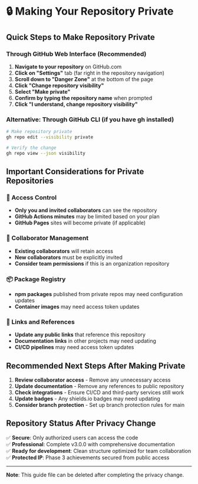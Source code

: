 # 🔒 Making Your Repository Private

## Quick Steps to Make Repository Private

### Through GitHub Web Interface (Recommended)

1. **Navigate to your repository** on GitHub.com
2. **Click on "Settings"** tab (far right in the repository navigation)
3. **Scroll down to "Danger Zone"** at the bottom of the page
4. **Click "Change repository visibility"**
5. **Select "Make private"**
6. **Confirm by typing the repository name** when prompted
7. **Click "I understand, change repository visibility"**

### Alternative: Through GitHub CLI (if you have gh installed)

```bash
# Make repository private
gh repo edit --visibility private

# Verify the change
gh repo view --json visibility
```

## Important Considerations for Private Repositories

### 🔐 Access Control
- **Only you and invited collaborators** can see the repository
- **GitHub Actions minutes** may be limited based on your plan
- **GitHub Pages** sites will become private (if applicable)

### 👥 Collaborator Management
- **Existing collaborators** will retain access
- **New collaborators** must be explicitly invited
- **Consider team permissions** if this is an organization repository

### 📦 Package Registry
- **npm packages** published from private repos may need configuration updates
- **Container images** may need access token updates

### 🔗 Links and References
- **Update any public links** that reference this repository
- **Documentation links** in other projects may need updating
- **CI/CD pipelines** may need access token updates

## Recommended Next Steps After Making Private

1. **Review collaborator access** - Remove any unnecessary access
2. **Update documentation** - Remove any references to public repository
3. **Check integrations** - Ensure CI/CD and third-party services still work
4. **Update badges** - Any shields.io badges may need updating
5. **Consider branch protection** - Set up branch protection rules for main

## Repository Status After Privacy Change

✅ **Secure**: Only authorized users can access the code  
✅ **Professional**: Complete v3.0.0 with comprehensive documentation  
✅ **Ready for development**: Clean structure optimized for team collaboration  
✅ **Protected IP**: Phase 3 achievements secured from public access  

---

**Note**: This guide file can be deleted after completing the privacy change.